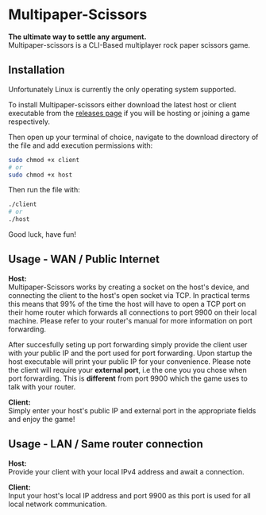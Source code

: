 # Multipaper-Scissors

**The ultimate way to settle any argument.**  
Multipaper-scissors is a CLI-Based multiplayer rock paper scissors game.


## Installation

Unfortunately Linux is currently the only operating system supported.  

To install Multipaper-scissors either download the latest host or client executable from the [releases page](https://github.com/deltainium/Multipaper-Scissors/releases) if you will be hosting or joining a game respectively.  

Then open up your terminal of choice, navigate to the download directory of the file and add execution permissions with:

```bash
sudo chmod +x client
# or
sudo chmod +x host
```
Then run the file with:

```bash
./client
# or
./host
```
 Good luck, have fun!   
## Usage - WAN / Public Internet
**Host:**  
Multipaper-Scissors works by creating a socket on the host's device, and connecting the client to the host's open socket via TCP. In practical terms this means that 99%  of the time the host will have to open a TCP port on their home router which forwards all connections to port 9900 on their  local machine. Please refer to your router's manual for more information on port forwarding.  

After succesfully seting up port forwarding simply provide the client user with your public IP and the port used for port forwarding. Upon startup the host executable will print your public IP for your convenience. Please note the client will require your **external port**, i.e the one you you chose when port forwarding. This is **different** from port 9900 which the game uses to talk with your router.  

**Client:**  
Simply enter your host's public IP and external port in the appropriate fields and enjoy the game!

## Usage - LAN / Same router connection
**Host:**  
Provide your client with your local IPv4 address and await a connection.

**Client:**  
Input your host's local IP address and port 9900 as this port is used for all local network communication.
